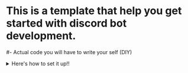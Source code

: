 # This is a template that help you get started with discord bot development.
#- Actual code you will have to write your self (DIY)
<details>
<summary> Here's how to set it up!!</summary>
<br>
# Step 1
- Start with editing the **package.json**, edit to your taste and then proceed
# Step 2
- Then write your favourable code in **main.js** then launch in and 24/7 service as a web program.
</details>
